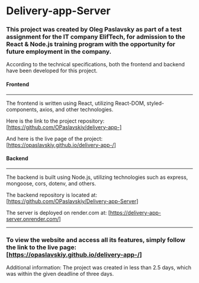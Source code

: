 # Delivery-app-Server

### This project was created by Oleg Paslavsky as part of a test assignment for the IT company ElifTech, for admission to the React & Node.js training program with the opportunity for future employment in the company.

According to the technical specifications, both the frontend and backend have been developed for this project.

#### Frontend

---

The frontend is written using React, utilizing React-DOM, styled-components, axios, and other technologies.

Here is the link to the project repository: [https://github.com/OPaslavskiy/delivery-app-]

And here is the live page of the project: [https://opaslavskiy.github.io/delivery-app-/]

#### Backend

---

The backend is built using Node.js, utilizing technologies such as express, mongoose, cors, dotenv, and others.

The backend repository is located at: [https://github.com/OPaslavskiy/Delivery-app-Server]

The server is deployed on render.com at: [https://delivery-app-server.onrender.com/]

---

### To view the website and access all its features, simply follow the link to the live page: [https://opaslavskiy.github.io/delivery-app-/]

Additional information: The project was created in less than 2.5 days, which was within the given deadline of three days.
